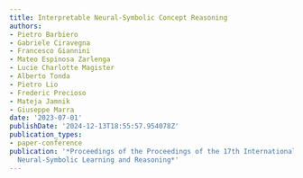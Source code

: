 ```yaml
---
title: Interpretable Neural-Symbolic Concept Reasoning
authors:
- Pietro Barbiero
- Gabriele Ciravegna
- Francesco Giannini
- Mateo Espinosa Zarlenga
- Lucie Charlotte Magister
- Alberto Tonda
- Pietro Lio
- Frederic Precioso
- Mateja Jamnik
- Giuseppe Marra
date: '2023-07-01'
publishDate: '2024-12-13T18:55:57.954078Z'
publication_types:
- paper-conference
publication: '*Proceedings of the Proceedings of the 17th International Workshop on
  Neural-Symbolic Learning and Reasoning*'
---
```

